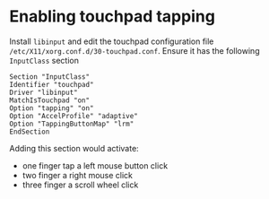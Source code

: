 # Enabling touchpad tapping
Install ``libinput`` and edit the touchpad configuration file ``/etc/X11/xorg.conf.d/30-touchpad.conf``. Ensure it has the following ``InputClass`` section
````console
Section "InputClass"
Identifier "touchpad"
Driver "libinput"
MatchIsTouchpad "on"
Option "tapping" "on"
Option "AccelProfile" "adaptive"
Option "TappingButtonMap" "lrm"
EndSection
````
Adding this section would activate:
- one finger tap a left mouse button click
- two finger a right mouse click
- three finger a scroll wheel click
